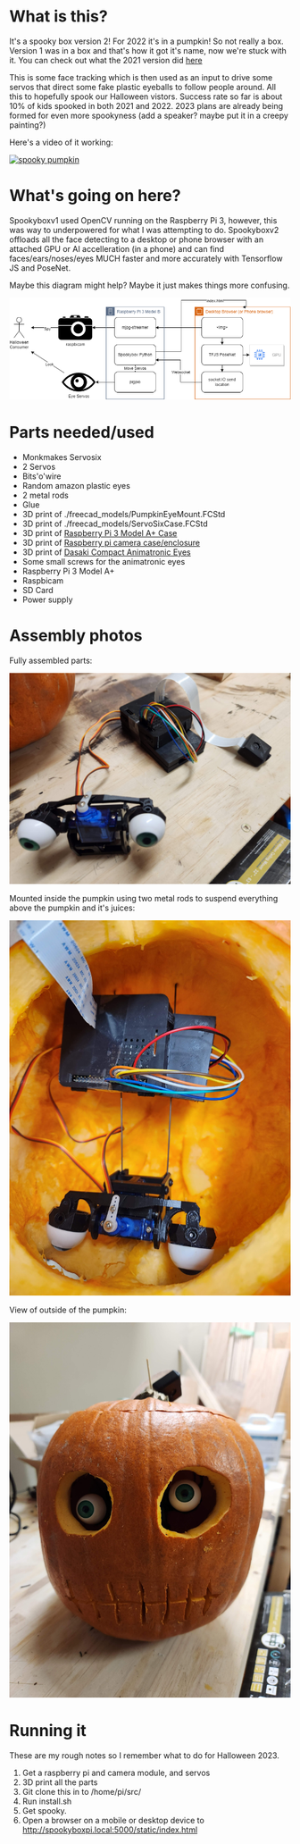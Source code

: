 # What is this?
It's a spooky box version 2! For 2022 it's in a pumpkin! So not really a box. Version 1 was in a box and that's how it got it's name, now we're stuck with it. You can check out what the 2021 version did [here](https://github.com/ryanbeales/spookybox/tree/spookyboxv1)

This is some face tracking which is then used as an input to drive some servos that direct some fake plastic eyeballs to follow people around. All this to hopefully spook our Halloween vistors. Success rate so far is about 10% of kids spooked in both 2021 and 2022. 2023 plans are already being formed for even more spookyness (add a speaker? maybe put it in a creepy painting?)

Here's a video of it working:

[![spooky pumpkin](https://img.youtube.com/vi/4IoE-7YXh3c/0.jpg)](https://www.youtube.com/shorts/4IoE-7YXh3c)


# What's going on here?

Spookyboxv1 used OpenCV running on the Raspberry Pi 3, however, this was way to underpowered for what I was attempting to do. Spookyboxv2 offloads all the face detecting to a desktop or phone browser with an attached GPU or AI accelleration (in a phone) and can find faces/ears/noses/eyes MUCH faster and more accurately with Tensorflow JS and PoseNet.

Maybe this diagram might help? Maybe it just makes things more confusing.

![diagram](docs/spookybox.drawio.png)


# Parts needed/used

- Monkmakes Servosix
- 2 Servos
- Bits'o'wire
- Random amazon plastic eyes
- 2 metal rods
- Glue
- 3D print of ./freecad_models/PumpkinEyeMount.FCStd
- 3D print of ./freecad_models/ServoSixCase.FCStd
- 3D print of [Raspberry Pi 3 Model A+ Case](http://www.thingiverse.com/thing:3683365)
- 3D print of [Raspberry pi camera case/enclosure](https://www.thingiverse.com/thing:92208)
- 3D print of [Dasaki Compact Animatronic Eyes](https://www.thingiverse.com/thing:266765)
- Some small screws for the animatronic eyes
- Raspberry Pi 3 Model A+
- Raspbicam
- SD Card
- Power supply


# Assembly photos

Fully assembled parts:

![diagram](docs/fullyassembled.jpg)

Mounted inside the pumpkin using two metal rods to suspend everything above the pumpkin and it's juices:

![diagram](docs/inside_pumpkin.jpg)

View of outside of the pumpkin:

![diagram](docs/outside_pumpkin.jpg)


# Running it
These are my rough notes so I remember what to do for Halloween 2023.

1. Get a raspberry pi and camera module, and servos
1. 3D print all the parts
1. Git clone this in to /home/pi/src/
1. Run install.sh
1. Get spooky.
1. Open a browser on a mobile or desktop device to http://spookyboxpi.local:5000/static/index.html